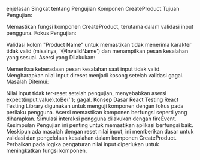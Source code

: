 enjelasan Singkat tentang Pengujian Komponen CreateProduct
Tujuan Pengujian:

Memastikan fungsi komponen CreateProduct, terutama dalam validasi input pengguna.
Fokus Pengujian:

Validasi kolom "Product Name" untuk memastikan tidak menerima karakter tidak valid (misalnya, '@InvalidName') dan menampilkan pesan kesalahan yang sesuai.
Asersi yang Dilakukan:

Memeriksa keberadaan pesan kesalahan saat input tidak valid.
Mengharapkan nilai input direset menjadi kosong setelah validasi gagal.
Masalah Ditemui:

Nilai input tidak ter-reset setelah pengujian, menyebabkan asersi expect(input.value).toBe(''); gagal.
Konsep Dasar React Testing
React Testing Library digunakan untuk menguji komponen dengan fokus pada perilaku pengguna.
Asersi memastikan komponen berfungsi seperti yang diharapkan.
Simulasi interaksi pengguna dilakukan dengan fireEvent.
Kesimpulan
Pengujian ini penting untuk memastikan aplikasi berfungsi baik. Meskipun ada masalah dengan reset nilai input, ini memberikan dasar untuk validasi dan pengelolaan kesalahan dalam komponen CreateProduct. Perbaikan pada logika pengaturan nilai input diperlukan untuk meningkatkan fungsi komponen.